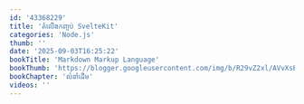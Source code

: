 ```yaml
---
id: '43368229'
title: 'តំលើង​កញ្ចប់ SvelteKit'
categories: 'Node.js'
thumb: ''
date: '2025-09-03T16:25:22'
bookTitle: 'Markdown Markup Language'
bookThumb: 'https://blogger.googleusercontent.com/img/b/R29vZ2xl/AVvXsEg54WjQzIknDqb8ns4TpEA_nVmoGV7pboZGHnU-B1Va4qLAnfh8Xb9RpfwjgzkvK_7RRrGBZUN7p3QW6kTd2Gy-mmMp3YM7ekUEdgtARDw96X2eQj0buniW_yrr8JpOyk3bFJJaggknkwoLSOiaIjAAzC1tpJoaOwKO7G9IlBNrQFF54EFgo-p6Usaart4/s1600/Capture.PNG'
bookChapter: 'លំនាំ​ដើម'
videos: ''
---
```

